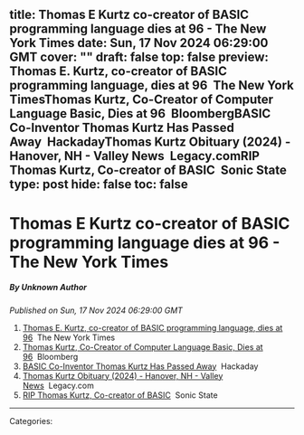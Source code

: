 title: Thomas E Kurtz co-creator of BASIC programming language dies at 96 - The New York Times
date: Sun, 17 Nov 2024 06:29:00 GMT
cover: ""
draft: false
top: false
preview: Thomas E. Kurtz, co-creator of BASIC programming language, dies at 96&nbsp;&nbsp;The New York TimesThomas Kurtz, Co-Creator of Computer Language Basic, Dies at 96&nbsp;&nbsp;BloombergBASIC Co-Inventor Thomas Kurtz Has Passed Away&nbsp;&nbsp;HackadayThomas Kurtz Obituary (2024) - Hanover, NH - Valley News&nbsp;&nbsp;Legacy.comRIP Thomas Kurtz, Co-creator of BASIC&nbsp;&nbsp;Sonic State
type: post
hide: false
toc: false
---

# Thomas E Kurtz co-creator of BASIC programming language dies at 96 - The New York Times
##### By Unknown Author
_Published on Sun, 17 Nov 2024 06:29:00 GMT_

1.  [Thomas E. Kurtz, co-creator of BASIC programming language, dies at 96](https://news.google.com/rss/articles/CBMid0FVX3lxTE5uaGxmZUpweGVrUDhvc3lwc0F3NkNGMFhWbV9tazdYZnJIek5TaHdfMWJSenJ6TVVsWkhoZzNwcHJnTjlISDNKYjFHTGtDVGV1bGFBMTR5aFkxbUpnU3kwMUk0YWVaa296VVNDOUR3ek1fTy02dXFr?oc=5)  The New York Times
2.  [Thomas Kurtz, Co-Creator of Computer Language Basic, Dies at 96](https://news.google.com/rss/articles/CBMisgFBVV95cUxQS2EzRzZXNWNkOU4wVGZuUlozcTgyTG5vZm9OTjctY2NNYVhPdUkxWjAtbWY2VXRTRDVRb2tMZVFleWhYWnZTdWhYR0pJVVFUM2NIX1U0QTBOdUwwMHFhZGc4Q3hXVkxLR3YtSlpBRnA0N0hfd1duZkp0XzlqTFVYMVVnY0g3bDN6ODFudzYxdjlyRkhwUDg5WlVLSnAzYndYUi16VE8tYXNyRU04SzVENXZn?oc=5)  Bloomberg
3.  [BASIC Co-Inventor Thomas Kurtz Has Passed Away](https://news.google.com/rss/articles/CBMihgFBVV95cUxNMEZlRmMxTVR1bFBHMEZ4VHgyWjZrR3ZYMU9Rck12WTN1Vm1sYVAxTmhJLTJqR0k1b0xrejVtbnNuaHJpWjJDUVVYU05kWUs4R1JpOUt6c1NMZGptSndEd3NjdkEwNEIzeHlMNEhWQ255dUZYTEIxdE44d2lJZmJuUlJCN0kxUQ?oc=5)  Hackaday
4.  [Thomas Kurtz Obituary (2024) - Hanover, NH - Valley News](https://news.google.com/rss/articles/CBMiiAFBVV95cUxNVkthN2dxRml1XzVSaFM1Yi03MjVNRGx2eXlYdER0OEtHNGFMZURKSE05aDMwanFrNFNLWkhrNllwekJUZzh1YTFVaWdPZUpYVmhoSzE1Y2pDeUVpeFVUTWFrR1NaUkxlNWJrMFdTaWNBenRrYlFBV0JVTC14bUxLNXBZdmZDRUx6?oc=5)  Legacy.com
5.  [RIP Thomas Kurtz, Co-creator of BASIC](https://news.google.com/rss/articles/CBMigAFBVV95cUxOSkVUWkpmVWh5RzFzQjI2dVQyeUp5RUVHVGZReHRMbXhqU1VDcmpJRGM3MndkVzlpQ3UzWmNKV2ZJRlBwQjFSOGc4a2ZDS1NJRHBja0JQc1k3LWtNRW1KaEtaVmRSV0NsNkR0N2pkNmI4U29sU25qZjZYaGRqWHNQdA?oc=5)  Sonic State

---
Categories: 
